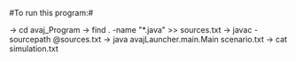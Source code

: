 #To run this program:#

-> cd avaj_Program
-> find . -name "*.java" >> sources.txt
-> javac -sourcepath @sources.txt
-> java avajLauncher.main.Main scenario.txt
-> cat simulation.txt
